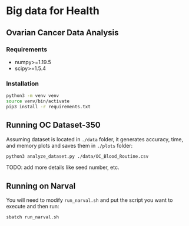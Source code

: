 # Big data for Health

## Ovarian Cancer Data Analysis

### Requirements
- numpy>=1.19.5
- scipy>=1.5.4
### Installation

```bash
python3 -m venv venv
source venv/bin/activate
pip3 install -r requirements.txt
```





## Running OC Dataset-350
Assuming dataset is located in `./data` folder, it generates accuracy, time, and memory plots and 
saves them in `./plots` folder:
```bash
python3 analyze_dataset.py ./data/OC_Blood_Routine.csv
```

TODO: add more details like seed number, etc.

## Running on Narval
You will need to modify `run_narval.sh` and put the script you want to execute and then run:
```bash
sbatch run_narval.sh
```

